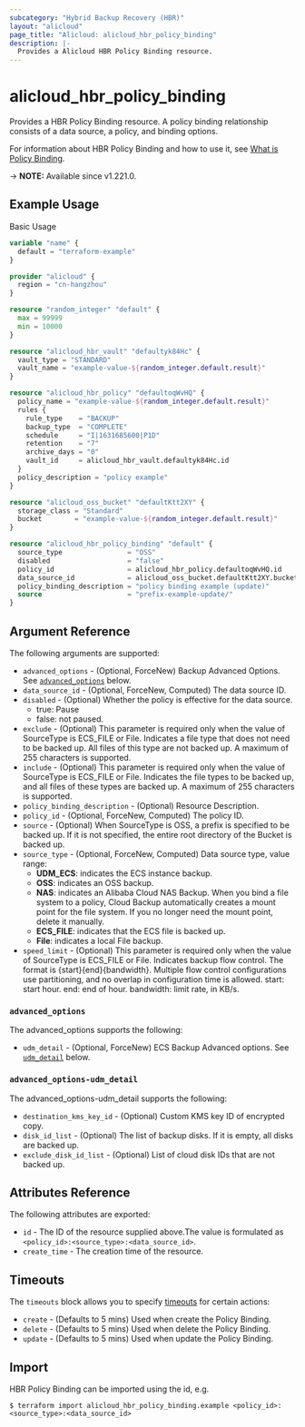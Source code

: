 ```yaml
---
subcategory: "Hybrid Backup Recovery (HBR)"
layout: "alicloud"
page_title: "Alicloud: alicloud_hbr_policy_binding"
description: |-
  Provides a Alicloud HBR Policy Binding resource.
---
```


# alicloud_hbr_policy_binding

Provides a HBR Policy Binding resource. A policy binding relationship consists of a data source, a policy, and binding options.

For information about HBR Policy Binding and how to use it, see [What is Policy Binding](https://www.alibabacloud.com/help/en/cloud-backup/developer-reference/api-hbr-2017-09-08-createpolicybindings).

-> **NOTE:** Available since v1.221.0.

## Example Usage

Basic Usage

```terraform
variable "name" {
  default = "terraform-example"
}

provider "alicloud" {
  region = "cn-hangzhou"
}

resource "random_integer" "default" {
  max = 99999
  min = 10000
}

resource "alicloud_hbr_vault" "defaultyk84Hc" {
  vault_type = "STANDARD"
  vault_name = "example-value-${random_integer.default.result}"
}

resource "alicloud_hbr_policy" "defaultoqWvHQ" {
  policy_name = "example-value-${random_integer.default.result}"
  rules {
    rule_type    = "BACKUP"
    backup_type  = "COMPLETE"
    schedule     = "I|1631685600|P1D"
    retention    = "7"
    archive_days = "0"
    vault_id     = alicloud_hbr_vault.defaultyk84Hc.id
  }
  policy_description = "policy example"
}

resource "alicloud_oss_bucket" "defaultKtt2XY" {
  storage_class = "Standard"
  bucket        = "example-value-${random_integer.default.result}"
}

resource "alicloud_hbr_policy_binding" "default" {
  source_type                = "OSS"
  disabled                   = "false"
  policy_id                  = alicloud_hbr_policy.defaultoqWvHQ.id
  data_source_id             = alicloud_oss_bucket.defaultKtt2XY.bucket
  policy_binding_description = "policy binding example (update)"
  source                     = "prefix-example-update/"
}
```

## Argument Reference

The following arguments are supported:
* `advanced_options` - (Optional, ForceNew) Backup Advanced Options. See [`advanced_options`](#advanced_options) below.
* `data_source_id` - (Optional, ForceNew, Computed) The data source ID.
* `disabled` - (Optional) Whether the policy is effective for the data source.
  - true: Pause
  - false: not paused.
* `exclude` - (Optional) This parameter is required only when the value of SourceType is ECS_FILE or File. Indicates a file type that does not need to be backed up. All files of this type are not backed up. A maximum of 255 characters is supported.
* `include` - (Optional) This parameter is required only when the value of SourceType is ECS_FILE or File. Indicates the file types to be backed up, and all files of these types are backed up. A maximum of 255 characters is supported.
* `policy_binding_description` - (Optional) Resource Description.
* `policy_id` - (Optional, ForceNew, Computed) The policy ID.
* `source` - (Optional) When SourceType is OSS, a prefix is specified to be backed up. If it is not specified, the entire root directory of the Bucket is backed up.
* `source_type` - (Optional, ForceNew, Computed) Data source type, value range:
  - **UDM_ECS**: indicates the ECS instance backup.
  - **OSS**: indicates an OSS backup.
  - **NAS**: indicates an Alibaba Cloud NAS Backup. When you bind a file system to a policy, Cloud Backup automatically creates a mount point for the file system. If you no longer need the mount point, delete it manually.
  - **ECS_FILE**: indicates that the ECS file is backed up.
  - **File**: indicates a local File backup.
* `speed_limit` - (Optional) This parameter is required only when the value of SourceType is ECS_FILE or File. Indicates backup flow control. The format is {start}{end}{bandwidth}. Multiple flow control configurations use partitioning, and no overlap in configuration time is allowed. start: start hour. end: end of hour. bandwidth: limit rate, in KB/s.

### `advanced_options`

The advanced_options supports the following:
* `udm_detail` - (Optional, ForceNew) ECS Backup Advanced options. See [`udm_detail`](#advanced_options-udm_detail) below.

### `advanced_options-udm_detail`

The advanced_options-udm_detail supports the following:
* `destination_kms_key_id` - (Optional) Custom KMS key ID of encrypted copy.
* `disk_id_list` - (Optional) The list of backup disks. If it is empty, all disks are backed up.
* `exclude_disk_id_list` - (Optional) List of cloud disk IDs that are not backed up.

## Attributes Reference

The following attributes are exported:
* `id` - The ID of the resource supplied above.The value is formulated as `<policy_id>:<source_type>:<data_source_id>`.
* `create_time` - The creation time of the resource.

## Timeouts

The `timeouts` block allows you to specify [timeouts](https://www.terraform.io/docs/configuration-0-11/resources.html#timeouts) for certain actions:
* `create` - (Defaults to 5 mins) Used when create the Policy Binding.
* `delete` - (Defaults to 5 mins) Used when delete the Policy Binding.
* `update` - (Defaults to 5 mins) Used when update the Policy Binding.

## Import

HBR Policy Binding can be imported using the id, e.g.

```shell
$ terraform import alicloud_hbr_policy_binding.example <policy_id>:<source_type>:<data_source_id>
```